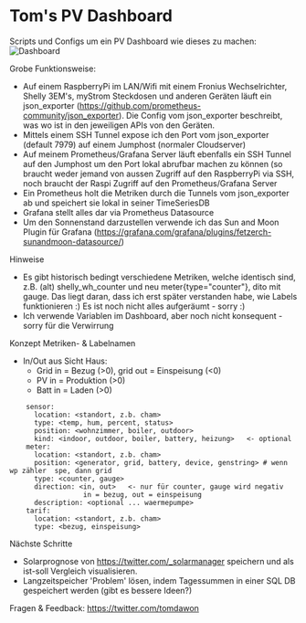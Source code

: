 # Tom's PV Dashboard
Scripts und Configs um ein PV Dashboard wie dieses zu machen:
![Dashboard](https://github.com/thomhug/pv/blob/main/pv%20dashboard%202023-01-13.PNG)

Grobe Funktionsweise:

- Auf einem RaspberryPi im LAN/Wifi mit einem Fronius Wechselrichter, Shelly 3EM's, myStrom Steckdosen und anderen Geräten läuft ein json_exporter (https://github.com/prometheus-community/json_exporter). Die Config vom json_exporter beschreibt, was wo ist in den jeweiligen APIs von den Geräten.
- Mittels einem SSH Tunnel expose ich den Port vom json_exporter (default 7979) auf einem Jumphost (normaler Cloudserver)
- Auf meinem Prometheus/Grafana Server läuft ebenfalls ein SSH Tunnel auf den Jumphost um den Port lokal abrufbar machen zu können (so braucht weder jemand von aussen Zugriff auf den RaspberryPi via SSH, noch braucht der Raspi Zugriff auf den Prometheus/Grafana Server
- Ein Prometheus holt die Metriken durch die Tunnels vom json_exporter ab und speichert sie lokal in seiner TimeSeriesDB
- Grafana stellt alles dar via Prometheus Datasource
- Um den Sonnenstand darzustellen verwende ich das Sun and Moon Plugin für Grafana (https://grafana.com/grafana/plugins/fetzerch-sunandmoon-datasource/)

Hinweise

- Es gibt historisch bedingt verschiedene Metriken, welche identisch sind, z.B. (alt) shelly_wh_counter und neu meter{type="counter"}, dito mit gauge. Das liegt daran, dass ich erst später verstanden habe, wie Labels funktionieren :) Es ist noch nicht alles aufgeräumt - sorry :)
- Ich verwende Variablen im Dashboard, aber noch nicht konsequent - sorry für die Verwirrung

Konzept Metriken- & Labelnamen

- In/Out aus Sicht Haus: 
  - Grid in = Bezug (>0), grid out = Einspeisung (<0)
  - PV in = Produktion (>0)
  - Batt in = Laden (>0)
   
```
    sensor:
      location: <standort, z.b. cham>
      type: <temp, hum, percent, status>
      position: <wohnzimmer, boiler, outdoor>
      kind: <indoor, outdoor, boiler, battery, heizung>   <- optional
    meter:
      location: <standort, z.b. cham>
      position: <generator, grid, battery, device, genstring> # wenn wp zähler  spe, dann grid
      type: <counter, gauge>
      direction: <in, out>   <- nur für counter, gauge wird negativ
                  in = bezug, out = einspeisung
      description: <optional ... waermepumpe>
    tarif:
      location: <standort, z.b. cham>
      type: <bezug, einspeisung>
```

Nächste Schritte

- Solarprognose von https://twitter.com/_solarmanager speichern und als ist-soll Vergleich visualisieren.
- Langzeitspeicher 'Problem' lösen, indem Tagessummen in einer SQL DB gespeichert werden (gibt es bessere Ideen?)

Fragen & Feedback: https://twitter.com/tomdawon
